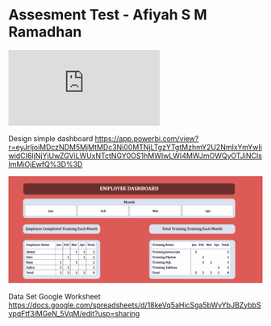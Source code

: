 # Assesment Test - Afiyah S M Ramadhan

![Assesment Answer](https://github.com/afiyahsm24/AssesmentTestAfiyah/blob/f48faf931266b2069a685536a499b16c0c56e8e4/Assesment%20Test%20-%20Afiyah%20S%20M%20Ramadhan.pdf)

Design simple dashboard
https://app.powerbi.com/view?r=eyJrIjoiMDczNDM5MjMtMDc3Ni00MTNjLTgzYTgtMzhmY2U2NmIxYmYwIiwidCI6IjNjYjUwZGViLWUxNTctNGY0OS1hMWIwLWI4MWJmOWQyOTJiNCIsImMiOjEwfQ%3D%3D

![Employee Dashboard.png](https://github.com/afiyahsm24/AssesmentTestAfiyah/blob/9f86781a48610fe553576758d0577ac0b0b4ae49/Employee%20Dashboard.png)

Data Set Google Worksheet
https://docs.google.com/spreadsheets/d/18keVq5aHicSga5bWvYbJBZybbSypqFtf3iMGeN_5VqM/edit?usp=sharing

